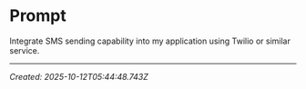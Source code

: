 # Prompt

Integrate SMS sending capability into my application using Twilio or similar service.

---

*Created: 2025-10-12T05:44:48.743Z*